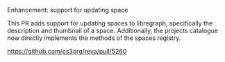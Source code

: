Enhancement: support for updating space

This PR adds support for updating spaces to libregraph, specifically the description and thumbnail of a space.
Additionally, the projects catalogue now directly implements the methods of the spaces registry.

https://github.com/cs3org/reva/pull/5260